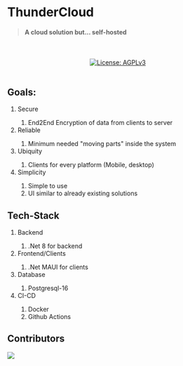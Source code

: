 # ThunderCloud

 > #### A cloud solution but... self-hosted

<p align="center"> 
  <br/>  
 
  <br/>  
  <a href="https://opensource.org/license/agpl-v3"><img src="https://img.shields.io/badge/License-AGPL_v3-blue.svg?color=3F51B5&style=for-the-badge&label=License&logoColor=000000&labelColor=ececec" alt="License: AGPLv3"></a>
  <br/>  
  <br/>   
</p>

## Goals:

<ol>
  <li>Secure</li>
  <ol>
    <li>End2End Encryption of data from clients to server</li>
  </ol>
  <li>Reliable</li>
  <ol>
    <li>Minimum needed "moving parts" inside the system</li>
  </ol>
  <li>Ubiquity</li>
  <ol>
    <li>Clients for every platform (Mobile, desktop)</li>
  </ol>
  <li>Simplicity</li>
  <ol>
    <li>Simple to use</li>
    <li>UI similar to already existing solutions</li>
  </ol>
</ol>

## Tech-Stack

<ol>
  <li>Backend</li>
  <ol>
    <li>.Net 8 for backend</li>
  </ol>
  <li>Frontend/Clients</li>
  <ol>
    <li>.Net MAUI for clients</li>
  </ol>
  <li>Database</li>
    <ol>
    <li>Postgresql-16</li>
    </ol>
<li>CI-CD</li>
<ol>
<li>Docker</li>
<li>Github Actions</li>
</ol>
</ol>

## Contributors

<a href="https://github.com/zenkraker/ThunderCloud/graphs/contributors">
  <img src="https://contrib.rocks/image?repo=zenkraker/ThunderCloud" />
</a>

